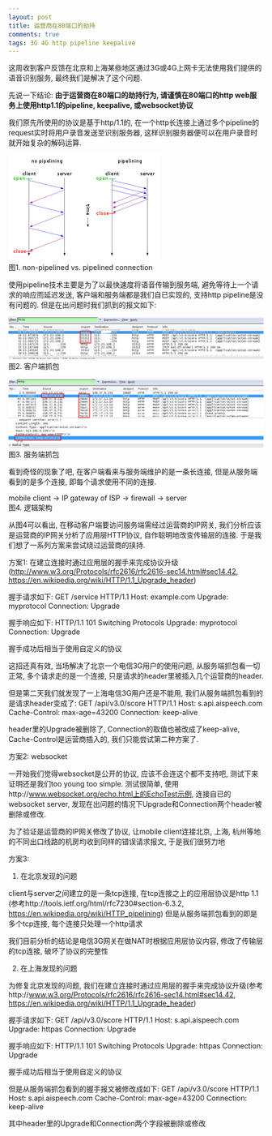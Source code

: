 ```yaml
---
layout: post
title: 运营商在80端口的劫持
comments: true
tags: 3G 4G http pipeline keepalive
---
```


这周收到客户反馈在北京和上海某些地区通过3G或4G上网卡无法使用我们提供的语音识别服务, 最终我们是解决了这个问题.

先说一下结论: <b>由于运营商在80端口的劫持行为, 请谨慎在80端口的http web服务上使用http1.1的pipeline, keepalive, 或websocket协议</b>

我们原先所使用的协议是基于http/1.1的, 在一个http长连接上通过多个pipeline的request实时将用户录音发送至识别服务器, 这样识别服务器便可以在用户录音时就开始复杂的解码运算.

<img src="/img/http-pipelining.png"/><br/>
图1. non-pipelined vs. pipelined connection

使用pipeline技术主要是为了以最快速度将语音传输到服务端, 避免等待上一个请求的响应而延迟发送, 客户端和服务端都是我们自已实现的, 支持http pipeline是没有问题的. 但是在出问题时我们抓到的报文如下:

<img src="/img/client-side-sniffer.png"/><br/>
图2. 客户端抓包<br/>

<img src="/img/server-side-sniffer.png"/><br/>
图3. 服务端抓包<br/>

看到奇怪的现象了吧, 在客户端看来与服务端维护的是一条长连接, 但是从服务端看到的是多个连接, 即每个请求使用不同的连接.

mobile client -> IP gateway of ISP -> firewall -> server <br/>
图4. 逻辑架构 <br/>

从图4可以看出, 在移动客户端要访问服务端需经过运营商的IP网关, 我们分析应该是运营商的IP网关分析了应用层HTTP协议, 自作聪明地改变传输层的连接. 于是我们想了一系列方案来尝试绕过运营商的挟持.

方案1: 在建立连接时通过应用层的握手来完成协议升级(http://www.w3.org/Protocols/rfc2616/rfc2616-sec14.html#sec14.42, https://en.wikipedia.org/wiki/HTTP/1.1_Upgrade_header)

握手请求如下:
    GET /service HTTP/1.1
    Host: example.com
    Upgrade: myprotocol
    Connection: Upgrade

握手响应如下:
    HTTP/1.1 101 Switching Protocols
    Upgrade: myprotocol
    Connection: Upgrade

握手成功后相当于使用自定义的协议

这招还真有效, 当场解决了北京一个电信3G用户的使用问题, 从服务端抓包看一切正常, 多个请求走的是一个连接, 只是请求的header里被插入几个运营商的header.

但是第二天我们就发现了一上海电信3G用户还是不能用, 我们从服务端抓包看到的是请求header变成了:
    GET /api/v3.0/score HTTP/1.1
    Host: s.api.aispeech.com
    Cache-Control: max-age=43200
    Connection: keep-alive

header里的Upgrade被删除了, Connection的取值也被改成了keep-alive, Cache-Control是运营商插入的, 我们只能尝试第二种方案了.

方案2: websocket

一开始我们觉得websocket是公开的协议, 应该不会连这个都不支持吧, 测试下来证明还是我们too young too simple. 测试很简单, 使用http://www.websocket.org/echo.html上的EchoTest示例, 连接自已的websocket server, 发现在出问题的情况下Upgrade和Connection两个header被删除或修改.

为了验证是运营商的IP网关修改了协议, 让mobile client连接北京, 上海, 杭州等地的不同出口线路的机房均收到同样的错误请求报文, 于是我们很努力地

方案3: 

1. 在北京发现的问题

client与server之间建立的是一条tcp连接, 在tcp连接之上的应用层协议是http 1.1 (参考http://tools.ietf.org/html/rfc7230#section-6.3.2, https://en.wikipedia.org/wiki/HTTP_pipelining)
但是从服务端抓包看到的即是多个tcp连接, 每个连接只处理一个http请求

我们目前分析的结论是电信3G网关在做NAT时根据应用层协议内容, 修改了传输层的tcp连接, 破坏了协议的完整性


2. 在上海发现的问题

为修复北京发现的问题, 我们在建立连接时通过应用层的握手来完成协议升级(参考http://www.w3.org/Protocols/rfc2616/rfc2616-sec14.html#sec14.42, https://en.wikipedia.org/wiki/HTTP/1.1_Upgrade_header)

握手请求如下:
    GET /api/v3.0/score HTTP/1.1
    Host: s.api.aispeech.com
    Upgrade: httpas
    Connection: Upgrade

握手响应如下:
    HTTP/1.1 101 Switching Protocols
    Upgrade: httpas
    Connection: Upgrade

握手成功后相当于使用自定义的协议

但是从服务端抓包看到的握手报文被修改成如下:
    GET /api/v3.0/score HTTP/1.1
    Host: s.api.aispeech.com
    Cache-Control: max-age=43200
    Connection: keep-alive

其中header里的Upgrade和Connection两个字段被删除或修改


